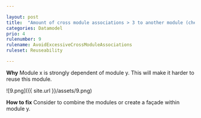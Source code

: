 ```yaml
---

layout: post
title:  "Amount of cross module associations > 3 to another module (check per module!)"
categories: Datamodel
prio: 4
rulenumber: 9
rulename: AvoidExcessiveCrossModuleAssociations
ruleset: Reuseability

---
```


**Why**
Module x is strongly dependent of module y. This will make it harder to reuse this module.

![9.png]({{ site.url }}/assets/9.png)

**How to fix**
Consider to combine the modules or create a façade within module y.